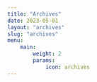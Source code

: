 ```yaml
---
title: "Archives"
date: 2023-05-01
layout: "archives"
slug: "archives"
menu:
    main:
        weight: 2
        params: 
            icon: archives
---
```

